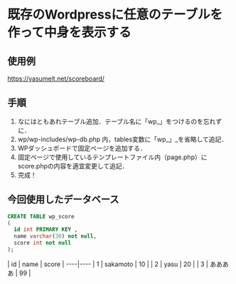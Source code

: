 # 既存のWordpressに任意のテーブルを作って中身を表示する

## 使用例
https://yasumelt.net/scoreboard/

## 手順
1. なにはともあれテーブル追加．テーブル名に「wp_」をつけるのを忘れずに．
2. wp/wp-includes/wp-db.php 内，tables変数に「wp_」_を省略して追記．
3. WPダッシュボードで固定ページを追加する．
4. 固定ページで使用しているテンプレートファイル内（page.php）にscore.phpの内容を適宜変更して追記．
5. 完成！

## 今回使用したデータベース
```sql
CREATE TABLE wp_score
(
  id int PRIMARY KEY ,
  name varchar(30) not null,
  score int not null
);
```

| id | name | score |
----|---- 
| 1 | sakamoto | 10 |
| 2 | yasu | 20 |
| 3 | ああああ | 99 |
